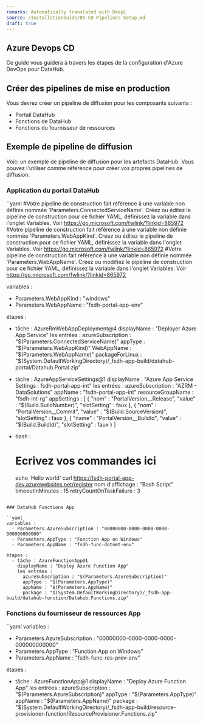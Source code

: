 ```yaml
---
remarks: Automatically translated with DeepL
source: /InstallationGuide/05-CD-Pipelines-Setup.md
draft: true
---
```


## Azure Devops CD

Ce guide vous guidera à travers les étapes de la configuration d'Azure DevOps pour DataHub.

## Créer des pipelines de mise en production

Vous devrez créer un pipeline de diffusion pour les composants suivants :

- Portail DataHub
- Fonctions de DataHub
- Fonctions du fournisseur de ressources

## Exemple de pipeline de diffusion

Voici un exemple de pipeline de diffusion pour les artefacts DataHub. Vous pouvez l'utiliser comme référence pour créer vos propres pipelines de diffusion.

### Application du portail DataHub

``yaml
#Votre pipeline de construction fait référence à une variable non définie nommée 'Parameters.ConnectedServiceName'. Créez ou éditez le pipeline de construction pour ce fichier YAML, définissez la variable dans l'onglet Variables. Voir https://go.microsoft.com/fwlink/?linkid=865972
#Votre pipeline de construction fait référence à une variable non définie nommée 'Parameters.WebAppKind'. Créez ou éditez le pipeline de construction pour ce fichier YAML, définissez la variable dans l'onglet Variables. Voir https://go.microsoft.com/fwlink/?linkid=865972
#Votre pipeline de construction fait référence à une variable non définie nommée 'Parameters.WebAppName'. Créez ou modifiez le pipeline de construction pour ce fichier YAML, définissez la variable dans l'onglet Variables. Voir https://go.microsoft.com/fwlink/?linkid=865972

variables :
  - Parameters.WebAppKind : "windows"
  - Parameters.WebAppName : "fsdh-portal-app-env"

étapes :
  - tâche : AzureRmWebAppDeployment@4
    displayName : "Déployer Azure App Service"
    les entrées :
      azureSubscription : "$(Parameters.ConnectedServiceName)"
      appType : "$(Parameters.WebAppKind)"
      WebAppName : "$(Parameters.WebAppName)"
      packageForLinux : "$(System.DefaultWorkingDirectory)/_fsdh-app-build/datahub-portal/Datahub.Portal.zip"
  - tâche : AzureAppServiceSettings@1
    displayName : "Azure App Service Settings : fsdh-portal-app-int"
    les entrées :
      azureSubscription : "AZRM - DataSolutions"
      appName : "fsdh-portal-app-int"
      resourceGroupName : "fsdh-int-rg"
      appSettings : 
        [
          {
            "nom" : "PortalVersion__Release",
            "value" : "$(Build.BuildNumber)",
            "slotSetting" : faux
          },
          {
            "nom" : "PortalVersion__Commit",
            "value" : "$(Build.SourceVersion)",
            "slotSetting" : faux
          },
          {
            "name" : "PortalVersion__BuildId",
            "value" : "$(Build.BuildId)",
            "slotSetting" : faux
          }
        ]
  - bash : 
      # Ecrivez vos commandes ici

      echo 'Hello world'
      curl https://fsdh-portal-app-dev.azurewebsites.net/register
    nom d'affichage : "Bash Script"
    timeoutInMinutes : 15
    retryCountOnTaskFailure : 3
```

### DataHub Functions App

``yaml
variables :
  - Parameters.AzureSubscription : "00000000-0000-0000-0000-000000000000"
  - Parameters.AppType : "Function App on Windows"
  - Parameters.AppName : "fsdh-func-dotnet-env"

étapes :
  - tâche : AzureFunctionApp@1
    displayName : "Deploy Azure Function App"
    les entrées :
      azureSubscription : "$(Parameters.AzureSubscription)"
      appType : "$(Parameters.AppType)"
      appName : "$(Parameters.AppName)"
      package : "$(System.DefaultWorkingDirectory)/_fsdh-app-build/datahub-function/Datahub.Functions.zip"
```

### Fonctions du fournisseur de ressources App

``yaml
variables :
  - Parameters.AzureSubscription : "00000000-0000-0000-0000-000000000000"
  - Parameters.AppType : "Function App on Windows"
  - Parameters.AppName : "fsdh-func-res-prov-env"

étapes :
  - tâche : AzureFunctionApp@1
    displayName : "Deploy Azure Function App"
    les entrées :
      azureSubscription : "$(Parameters.AzureSubscription)"
      appType : "$(Parameters.AppType)"
      appName : "$(Parameters.AppName)"
      package : "$(System.DefaultWorkingDirectory)/_fsdh-app-build/resource-provisioner-function/ResourceProvisioner.Functions.zip"
```
